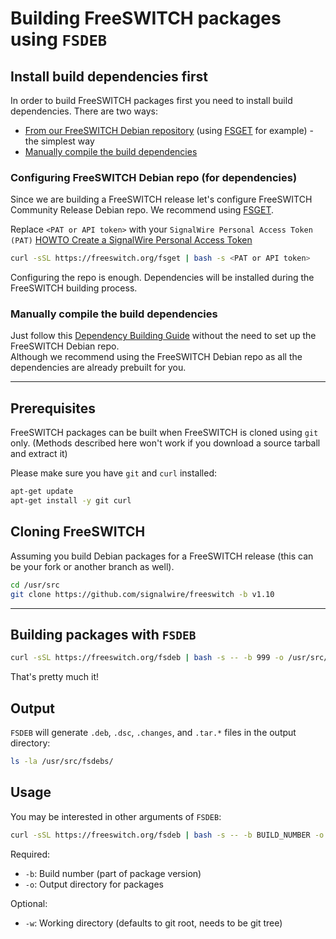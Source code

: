 # Building FreeSWITCH packages using `FSDEB`
## Install build dependencies first
In order to build FreeSWITCH packages first you need to install build dependencies. There are two ways:
* [From our FreeSWITCH Debian repository](#install-build-dependencies-from-repo) (using [FSGET](/scripts/packaging) for example) - the simplest way
* [Manually compile the build dependencies](#manually-compile-build-dependencies)

<a name="install-build-dependencies-from-repo"></a>
### Configuring FreeSWITCH Debian repo (for dependencies)
Since we are building a FreeSWITCH release let's configure FreeSWITCH Community Release Debian repo.
We recommend using [FSGET](/scripts/packaging).

Replace `<PAT or API token>` with your `SignalWire Personal Access Token (PAT)`
[HOWTO Create a SignalWire Personal Access Token](https://developer.signalwire.com/freeswitch/FreeSWITCH-Explained/Installation/how-to-create-a-personal-access-token/how-to-create-a-personal-access-token)
```bash
curl -sSL https://freeswitch.org/fsget | bash -s <PAT or API token>
```
Configuring the repo is enough. Dependencies will be installed during the FreeSWITCH building process.

<a name="manually-compile-build-dependencies"></a>
### Manually compile the build dependencies
Just follow this [Dependency Building Guide](dependencies/README.md) without the need to set up the FreeSWITCH Debian repo.</br>
Although we recommend using the FreeSWITCH Debian repo as all the dependencies are already prebuilt for you.

---
## Prerequisites
FreeSWITCH packages can be built when FreeSWITCH is cloned using `git` only.
(Methods described here won't work if you download a source tarball and extract it)

Please make sure you have `git` and `curl` installed:
```bash
apt-get update
apt-get install -y git curl
```

## Cloning FreeSWITCH
Assuming you build Debian packages for a FreeSWITCH release (this can be your fork or another branch as well).

```bash
cd /usr/src
git clone https://github.com/signalwire/freeswitch -b v1.10
```

---
## Building packages with `FSDEB`
```bash
curl -sSL https://freeswitch.org/fsdeb | bash -s -- -b 999 -o /usr/src/fsdebs/ -w /usr/src/freeswitch
```
That's pretty much it!

## Output
`FSDEB` will generate `.deb`, `.dsc`, `.changes`, and `.tar.*` files in the output directory:
```bash
ls -la /usr/src/fsdebs/
```

## Usage
You may be interested in other arguments of `FSDEB`:
```bash
curl -sSL https://freeswitch.org/fsdeb | bash -s -- -b BUILD_NUMBER -o OUTPUT_DIR [-w WORKING_DIR]
```

Required:
- `-b`: Build number (part of package version)
- `-o`: Output directory for packages

Optional:
- `-w`: Working directory (defaults to git root, needs to be git tree)
